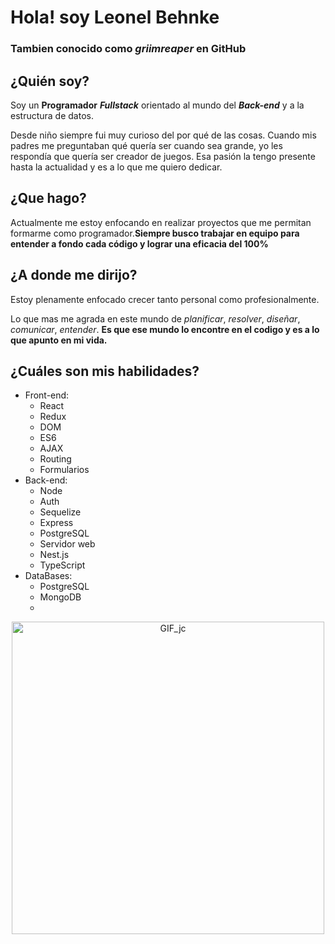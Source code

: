 # **Hola! soy Leonel Behnke**
### Tambien conocido como _griimreaper_ en GitHub

## **¿Quién soy?**
Soy un **Programador** ***Fullstack*** orientado al mundo del ***Back-end*** y a la estructura de datos.

Desde niño siempre fui muy curioso del por qué de las cosas. Cuando mis padres me preguntaban qué quería ser cuando sea grande, yo les respondía que quería ser creador de juegos. Esa pasión la tengo presente hasta la actualidad y es a lo que me quiero dedicar.

## **¿Que hago?**
Actualmente me estoy enfocando en realizar proyectos que me permitan formarme como programador.**Siempre busco trabajar en equipo para entender a fondo cada código y lograr una eficacia del 100%**

## **¿A donde me dirijo?**
Estoy plenamente enfocado crecer tanto personal como profesionalmente.

Lo que mas me agrada en este mundo de *planificar*, *resolver*, *diseñar*, *comunicar*, *entender*.
**Es que ese mundo lo encontre en el codigo y es a lo que apunto en mi vida.**

## **¿Cuáles son mis habilidades?**
- Front-end:
  - React
  - Redux
  - DOM
  - ES6
  - AJAX
  - Routing
  - Formularios
- Back-end:
  - Node
  - Auth
  - Sequelize
  - Express
  - PostgreSQL
  - Servidor web
  - Nest.js
  - TypeScript
- DataBases:
  - PostgreSQL
  - MongoDB
  - 
<p align="center">
  <img src="https://78.media.tumblr.com/69b74540b716c22f78bacdff91f02bf2/tumblr_inline_p80m8wJkm61r4kz8i_540.gif" alt="GIF_jc" width="500"/>
</p>


